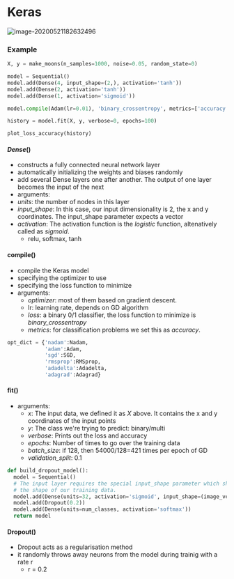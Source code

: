 # Keras

![image-20200521182632496](https://i.loli.net/2020/06/04/fG7FReoqx5YtHNB.png)

### Example

```python
X, y = make_moons(n_samples=1000, noise=0.05, random_state=0)

model = Sequential()
model.add(Dense(4, input_shape=(2,), activation='tanh'))
model.add(Dense(2, activation='tanh'))
model.add(Dense(1, activation='sigmoid'))

model.compile(Adam(lr=0.01), 'binary_crossentropy', metrics=['accuracy'])

history = model.fit(X, y, verbose=0, epochs=100)

plot_loss_accuracy(history)
```

#### *Dense*()

* constructs a fully connected neural network layer
* automatically initializing the weights and biases randomly
* add several Dense layers one after another. The output of one layer becomes the input of the next
*  arguments:
  * *units*:  the number of nodes in this layer
  * *input_shape*: In this case, our input dimensionality is 2, the x and y coordinates. The input_shape parameter expects a vector
  * *activation*: The activation function is the *logistic* function, altenatively called as *sigmoid*.
    * relu, softmax, tanh

#### compile()

* compile the Keras model
* specifying the optimizer to use
* specifying the loss function to minimize
* arguments:
  * *optimizer*: most of them based on gradient descent. 
  * lr: learning rate, depends on GD algorithm
  * *loss*: a binary 0/1 classifier, the loss function to minimize is *binary_crossentropy*
  * *metrics*: for classification problems we set this as *accuracy*.

```Python
opt_dict = {'nadam':Nadam,
            'adam':Adam,
            'sgd':SGD,
            'rmsprop':RMSprop,
            'adadelta':Adadelta,
            'adagrad':Adagrad}
```



#### fit()

* arguments:
  * *x*: The input data, we defined it as *X* above. It contains the x and y coordinates of the input points
  * *y*: The class we're trying to predict: binary/multi
  * *verbose*: Prints out the loss and accuracy
  * *epochs*: Number of times to go over the training data
  * *batch_size*:  if 128, then 54000/128=421 times per epoch of GD
  * *validation_split*: 0.1

```python
def build_dropout_model():
  model = Sequential()
  # The input layer requires the special input_shape parameter which should match
  # the shape of our training data.
  model.add(Dense(units=32, activation='sigmoid', input_shape=(image_vector_size,)))
  model.add(Dropout(0.2))
  model.add(Dense(units=num_classes, activation='softmax'))
  return model

```

#### Dropout()

* Dropout acts as a regularisation method
* it randomly throws away neurons from the model during trainig with a rate r
  * r = 0.2	